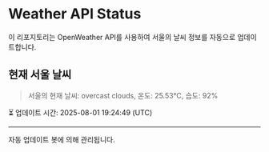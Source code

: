 
# Weather API Status

이 리포지토리는 OpenWeather API를 사용하여 서울의 날씨 정보를 자동으로 업데이트합니다.

## 현재 서울 날씨
> 서울의 현재 날씨: overcast clouds, 온도: 25.53°C, 습도: 92%

⏳ 업데이트 시간: 2025-08-01 19:24:49 (UTC)

---
자동 업데이트 봇에 의해 관리됩니다.
